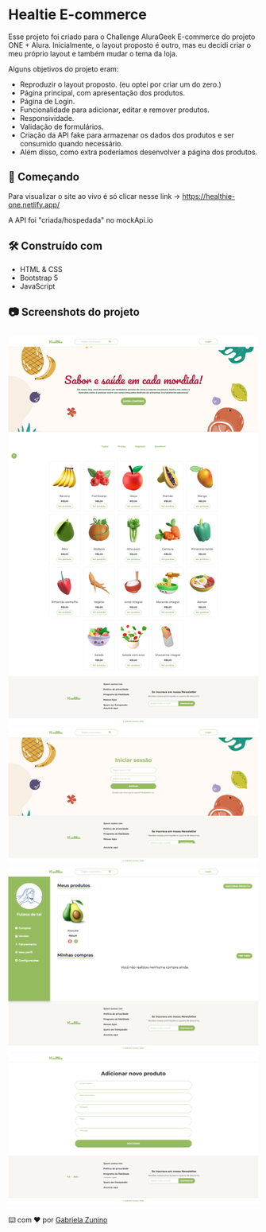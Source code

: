 # Healtie E-commerce

Esse projeto foi criado para o Challenge AluraGeek E-commerce do projeto ONE + Alura.
Inicialmente, o layout proposto é outro, mas eu decidi criar o meu próprio layout e
também mudar o tema da loja.

Alguns objetivos do projeto eram:

- Reproduzir o layout proposto. (eu optei por criar um do zero.)
- Página principal, com apresentação dos produtos.
- Página de Login.
- Funcionalidade para adicionar, editar e remover produtos.
- Responsividade.
- Validação de formulários.
- Criação da API fake para armazenar os dados dos produtos e ser consumido quando necessário.
- Além disso, como extra poderíamos desenvolver a página dos produtos.

## 🚀 Começando

Para visualizar o site ao vivo é só clicar nesse link -> https://healthie-one.netlify.app/

A API foi "criada/hospedada" no mockApi.io

## 🛠️ Construído com

- HTML & CSS
- Bootstrap 5
- JavaScript

## 📷 Screenshots do projeto

![Screeenshot foto do projeto](src/images/screenshot/screenshot.png)
![Screeenshot foto do projeto](src/images/screenshot/screenshot%20(1).png)
![Screeenshot foto do projeto](src/images/screenshot/screenshot%20(3).png)
![Screeenshot foto do projeto](src/images/screenshot/screenshot%20(2).png)
---
⌨️ com ❤️ por [Gabriela Zunino](https://github.com/gaberelaa)